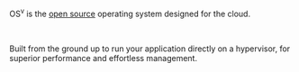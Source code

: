 OS<sup>v</sup> is the [open source](https://github.com/cloudius-systems/osv) operating system designed for the cloud.

&nbsp;

Built from the ground up to run your application directly on a hypervisor, for superior performance and effortless management.

